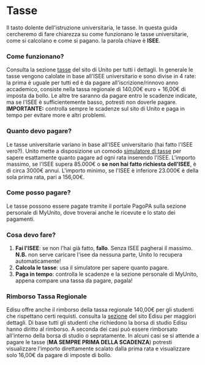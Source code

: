 # Tasse
Il tasto dolente dell'istruzione universitaria, le tasse. In questa guida cercheremo di fare chiarezza su come funzionano le tasse universitarie, come si calcolano e come si pagano. la parola chiave è **ISEE**.

### Come funzionano?
Consulta la sezione [tasse](https://www.unito.it/didattica/tasse) del sito di Unito per tutti i dettagli.
In generale le tasse vengono calolate in base all'ISEE universitario e  sono divise in 4 rate:  la prima è uguale per tutti ed è da pagare all'iscrizione/rinnovo anno accademico, consiste nella tassa regionale di 140,00€ euro + 16,00€ di imposta da bollo. Le altre tre saranno da pagare entro le scadenze indicate, ma se l'ISEE è sufficientemente basso, potresti non doverle pagare.
**IMPORTANTE:** controlla sempre le scadenze sul sito di Unito e paga in tempo per evitare more e altri problemi.

### Quanto devo pagare?
Le tasse universitarie variano in base all'ISEE universitario (hai fatto l'ISEE vero?).
Unito mette a disposizione un comodo [simulatore di tasse](https://simulatore.tasse.unito.it/) per sapere esattamente quanto pagare ad ogni rata inserendo l'ISEE.
L'importo massimo, se l'ISEE supera 85.000€ o **se non hai fatto richiesta dell'ISEE**, è di circa 3000€ annui.
L'importo minimo, se l'ISEE è inferiore 23.000€ è della sola prima rata, pari a 156,00€.


### Come posso pagare?
Le tasse possono essere pagate tramite il portale PagoPA sulla sezione personale di MyUnito, dove troverai anche le ricevute e lo stato dei pagamenti.

### Cosa devo fare?
1. **Fai l'ISEE**: se non l'hai già fatto, **fallo**. Senza ISEE pagherai il massimo. **N.B.** non serve caricare l'isee da nessuna parte, Unito lo recupera automaticamente!
2. **Calcola le tasse**: usa il simulatore per sapere quanto pagare.
3. **Paga in tempo**: controlla le scadenze e la sezione personale di MyUnito, appena compare una tassa da pagare, pagala!

### Rimborso Tassa Regionale
Edisu offre anche il rimborso della tassa regionale 140,00€ per gli studenti che rispettano certi requisti. consulta la [sezione](https://www.edisu.piemonte.it/it/servizi/borse-di-studio-e-altri-contributi/tassa-regionale-il-diritto-allo-studio-universitario) del sito Edisu per maggiori dettagli. Di base tutti gli studenti che richiedono la borsa di studio Edisu hanno diritto al rimborso. A seconda dei casi può essere rimborsato all'interno della borsa di studio o sepratamente. In alcuni casi se si attende a pagare le tasse (**MA SEMPRE PRIMA DELLA SCADENZA**) potresti visualizzare l'importo direttamente scalato dalla prima rata e visualizzare solo 16,00€ da pagare di imposte di bollo.